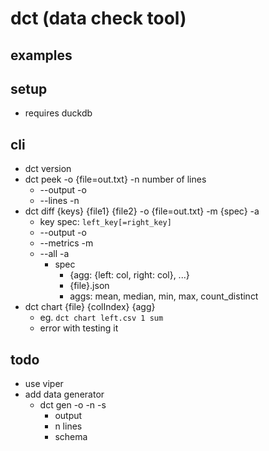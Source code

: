 # dct (data check tool)

## examples

## setup
- requires duckdb

## cli
- dct version
- dct peek -o {file=out.txt} -n number of lines
  - --output -o
  - --lines -n
- dct diff {keys} {file1} {file2} -o {file=out.txt} -m {spec} -a
  - key spec: `left_key[=right_key]`
  - --output -o
  - --metrics -m
  - --all -a
    - spec
      - {agg: {left: col, right: col}, ...}
      - {file}.json
      - aggs: mean, median, min, max, count_distinct
- dct chart {file} {colIndex} {agg}
  - eg. `dct chart left.csv 1 sum`
  - error with testing it

## todo
- use viper
- add data generator
  - dct gen -o -n -s
    - output
    - n lines
    - schema
